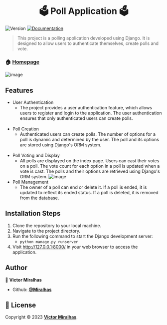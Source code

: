 <h1 align="center">🗳️ Poll Application 🗳️</h1>
<p>
  <img alt="Version" src="https://img.shields.io/badge/version-v0.1-blue.svg?cacheSeconds=2592000" />
  <a href="https://github.com/Miralhas/poll-app" target="_blank">
    <img alt="Documentation" src="https://img.shields.io/badge/documentation-yes-brightgreen.svg" />
  </a>
</p>

> This project is a polling application developed using Django. It is designed to allow users to authenticate themselves, create polls and vote.

### 🏠 [Homepage](https://github.com/Miralhas/poll-app)

![image](https://github.com/Miralhas/django-polls/assets/89564433/5148d7cd-b8dc-454f-a3dc-c7ec264485dd)

## Features
 - User Authentication
	 - The project provides a user authentication feature, which allows users to register and login to the application. The user authentication ensures that only authenticated users can create polls.
	  <br>
 - Poll Creation 
	 - Authenticated users can create polls. The number of options for a poll is dynamic and determined by the user. The poll and its options are stored using Django's ORM system.
	<br>
- Poll Voting and Display
	- All polls are displayed on the index page. Users can cast their votes on a poll. The vote count for each option in a poll is updated when a vote is cast. The polls and their options are retrieved using Django's ORM system.
![image](https://github.com/Miralhas/django-polls/assets/89564433/0fde03ee-c6b3-488a-ab14-69f3691a88f0)
- Poll Management
	- The owner of a poll can end or delete it. If a poll is ended, it is updated to reflect its ended status. If a poll is deleted, it is removed from the database.

## Installation Steps
1. Clone the repository to your local machine.
2. Navigate to the project directory.
3. Run the following command to start the Django development server:
	-  `python manage.py runserver`
4. Visit http://127.0.0.1:8000/ in your web browser to access the application.
## Author

👤 **Victor Miralhas**

- Github: **[@Miralhas](https://github.com/Miralhas)**


## 📝 License

Copyright © 2023 **[Victor Miralhas](https://github.com/Miralhas)**.<br />

